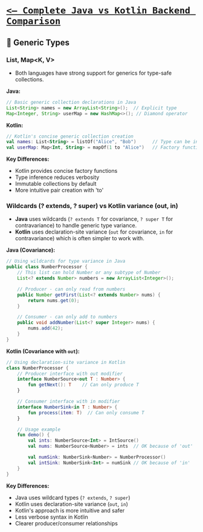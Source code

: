 # [`<— Complete Java vs Kotlin Backend Comparison`](../README.md)

## 🧮 Generic Types

### List<T>, Map<K, V>

- Both languages have strong support for generics for type-safe collections.

**Java:**

```java
// Basic generic collection declarations in Java
List<String> names = new ArrayList<String>();  // Explicit type
Map<Integer, String> userMap = new HashMap<>(); // Diamond operator
```

**Kotlin:**

```kotlin
// Kotlin's concise generic collection creation
val names: List<String> = listOf("Alice", "Bob")      // Type can be inferred
val userMap: Map<Int, String> = mapOf(1 to "Alice")   // Factory functions
```

**Key Differences:**

- Kotlin provides concise factory functions
- Type inference reduces verbosity
- Immutable collections by default
- More intuitive pair creation with 'to'

### Wildcards (? extends, ? super) vs Kotlin variance (out, in)

- **Java** uses wildcards (`? extends T` for covariance, `? super T` for contravariance) to handle generic type variance.
- **Kotlin** uses declaration-site variance (`out` for covariance, `in` for contravariance) which is often simpler to work with.

**Java (Covariance):**

```java
// Using wildcards for type variance in Java
public class NumberProcessor {
    // This list can hold Number or any subtype of Number
    List<? extends Number> numbers = new ArrayList<Integer>();

    // Producer - can only read from numbers
    public Number getFirst(List<? extends Number> nums) {
        return nums.get(0);
    }

    // Consumer - can only add to numbers
    public void addNumber(List<? super Integer> nums) {
        nums.add(42);
    }
}
```

**Kotlin (Covariance with `out`):**

```kotlin
// Using declaration-site variance in Kotlin
class NumberProcessor {
    // Producer interface with out modifier
    interface NumberSource<out T : Number> {
        fun getNext(): T    // Can only produce T
    }

    // Consumer interface with in modifier
    interface NumberSink<in T : Number> {
        fun process(item: T)  // Can only consume T
    }

    // Usage example
    fun demo() {
        val ints: NumberSource<Int> = IntSource()
        val nums: NumberSource<Number> = ints  // OK because of 'out'

        val numSink: NumberSink<Number> = NumberProcessor()
        val intSink: NumberSink<Int> = numSink // OK because of 'in'
    }
}
```

**Key Differences:**

- Java uses wildcard types (`? extends`, `? super`)
- Kotlin uses declaration-site variance (`out`, `in`)
- Kotlin's approach is more intuitive and safer
- Less verbose syntax in Kotlin
- Clearer producer/consumer relationships
